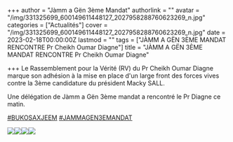 +++
author = "Jàmm a Gën 3ème Mandat"
authorlink = ""
avatar = "/img/331325699_600149611448127_2027958288760623269_n.jpg"
categories = ["Actualités"]
cover = "/img/331325699_600149611448127_2027958288760623269_n.jpg"
date = 2023-02-18T00:00:00Z
lastmod = ""
tags = ["JÀMM A GËN 3ÈME MANDAT RENCONTRE Pr Cheikh Oumar Diagne"]
title = "JÀMM A GËN 3ÈME MANDAT RENCONTRE Pr Cheikh Oumar Diagne"

+++
Le Rassemblement pour la Vérité (RV) du Pr Cheikh Oumar Diagne marque son adhésion à la mise en place d'un large front des forces vives contre la 3ème candidature du président Macky SALL.

Une délégation de Jàmm a Gën 3ème mandat a rencontré le Pr Diagne ce matin.

[#BUKOSAXJEEM](https://www.facebook.com/hashtag/bukosaxjeem?__eep__=6&__cft__\[0\]=AZUHmfNroN2pCLycCDPKHe-6AeDh0czyb0QEfN0iBxnayqukZYHlMY2IydqSkK-lsM5frY_Kh4py5VUWMA8BvYQ-IP4LB3A8pkgp1fMdFIQW9opLNMYXVtFj2gKv75UJ9jYiuHG0e7YKFtsAAINP-mw0Q1_pY47wrsuL8XloOSgHl_nqX-m-KFhV92i_P0DlZPk&__tn__=*NK-R) [#JAMMAGEN3EMANDAT](https://www.facebook.com/hashtag/jammagen3emandat?__eep__=6&__cft__\[0\]=AZUHmfNroN2pCLycCDPKHe-6AeDh0czyb0QEfN0iBxnayqukZYHlMY2IydqSkK-lsM5frY_Kh4py5VUWMA8BvYQ-IP4LB3A8pkgp1fMdFIQW9opLNMYXVtFj2gKv75UJ9jYiuHG0e7YKFtsAAINP-mw0Q1_pY47wrsuL8XloOSgHl_nqX-m-KFhV92i_P0DlZPk&__tn__=*NK-R)

![](/img/331325699_600149611448127_2027958288760623269_n.jpg)![](/img/331303821_1690726184679986_866875815537996631_n.jpg)![](/img/331940295_501018232235598_5422439351912459012_n.jpg)![](/img/328128082_931172917874630_491643016038105970_n.jpg)